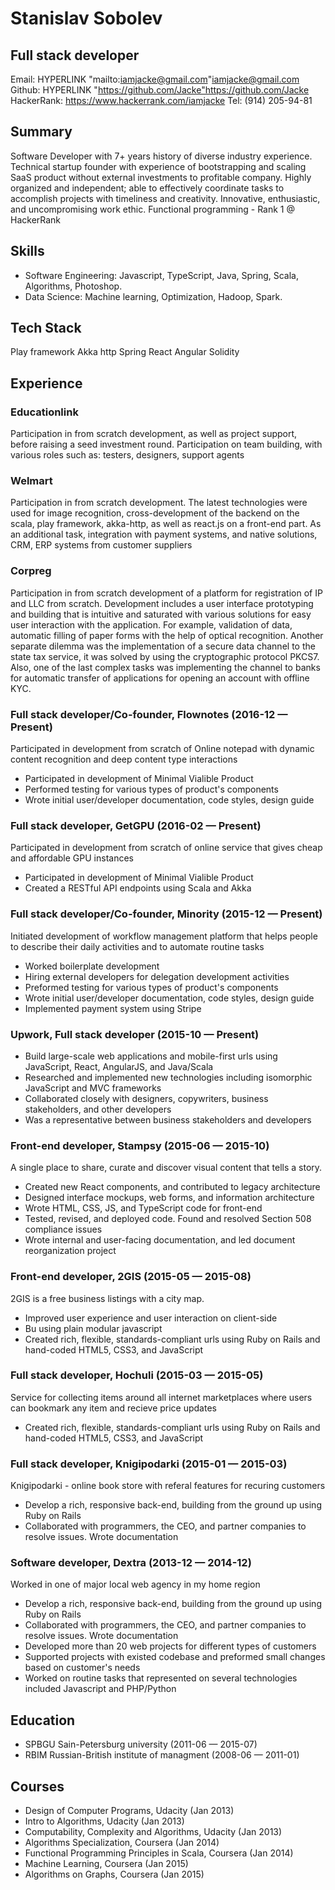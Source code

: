 # Stanislav Sobolev

## Full stack developer

Email:  HYPERLINK "mailto:iamjacke@gmail.com"iamjacke@gmail.com
Github:  HYPERLINK "https://github.com/Jacke"https://github.com/Jacke
HackerRank: https://www.hackerrank.com/iamjacke
Tel: (914) 205-94-81

## Summary

Software Developer with 7+ years history of diverse industry experience. Technical startup founder with experience of bootstrapping and scaling SaaS product without external investments to profitable company.
Highly organized and independent; able to effectively coordinate tasks to accomplish projects with timeliness and creativity. Innovative, enthusiastic, and uncompromising work ethic. Functional programming - Rank 1 @ HackerRank

## Skills

- Software Engineering: Javascript, TypeScript, Java, Spring, Scala, Algorithms, Photoshop.
- Data Science: Machine learning, Optimization, Hadoop, Spark.

## Tech Stack

Play framework
Akka http
Spring
React
Angular
Solidity

## Experience

### Educationlink

Participation in from scratch development, as well as project support, before raising a seed investment round. Participation on team building, with various roles such as: testers, designers, support agents

### Welmart

Participation in from scratch development. The latest technologies were used for image recognition, cross-development of the backend on the scala, play framework, akka-http, as well as react.js on a front-end part.
As an additional task, integration with payment systems, and native solutions, CRM, ERP systems from customer suppliers

### Corpreg

Participation in from scratch development of a platform for registration of IP and LLC from scratch. Development includes a user interface prototyping and building that is intuitive and saturated with various solutions for easy user interaction with the application. For example, validation of data, automatic filling of paper forms with the help of optical recognition. Another separate dilemma was the implementation of a secure data channel to the state tax service, it was solved by using the cryptographic protocol PKCS7. Also, one of the last complex tasks was implementing the channel to banks for automatic transfer of applications for opening an account with offline KYC.

### Full stack developer/Co-founder, Flownotes (2016-12 — Present)

Participated in development from scratch of Online notepad with dynamic content recognition and deep content type interactions

- Participated in development of Minimal Vialible Product
- Performed testing for various types of product's components
- Wrote initial user/developer documentation, code styles, design guide

### Full stack developer, GetGPU (2016-02 — Present)

Participated in development from scratch of online service that gives cheap and affordable GPU instances

- Participated in development of Minimal Vialible Product
- Created a RESTful API endpoints using Scala and Akka

### Full stack developer/Co-founder, Minority (2015-12 — Present)

Initiated development of workflow management platform that helps people to describe their daily activities and to automate routine tasks

- Worked boilerplate development
- Hiring external developers for delegation development activities
- Preformed testing for various types of product's components
- Wrote initial user/developer documentation, code styles, design guide
- Implemented payment system using Stripe

### Upwork, Full stack developer (2015-10 — Present)

- Build large-scale web applications and mobile-first urls using JavaScript, React, AngularJS, and Java/Scala
- Researched and implemented new technologies including isomorphic JavaScript and MVC frameworks
- Collaborated closely with designers, copywriters, business stakeholders, and other developers
- Was a representative between business stakeholders and developers

### Front-end developer, Stampsy (2015-06 — 2015-10)

A single place to share, curate and discover visual content that tells a story.
- Created new React components, and contributed to legacy architecture
- Designed interface mockups, web forms, and information architecture
- Wrote HTML, CSS, JS, and TypeScript code for front-end
- Tested, revised, and deployed code. Found and resolved Section 508 compliance issues
- Wrote internal and user-facing documentation, and led document reorganization project

### Front-end developer, 2GIS (2015-05 — 2015-08)

2GIS is a free business listings with a city map.

- Improved user experience and user interaction on client-side
- Bu using plain modular javascript
- Created rich, flexible, standards-compliant urls using Ruby on Rails and hand-coded HTML5, CSS3, and JavaScript

### Full stack developer, Hochuli (2015-03 — 2015-05)

Service for collecting items around all internet marketplaces where users can bookmark any item and recieve price updates

- Created rich, flexible, standards-compliant urls using Ruby on Rails and hand-coded HTML5, CSS3, and 
JavaScript

### Full stack developer, Knigipodarki (2015-01 — 2015-03)

Knigipodarki - online book store with referal features for recuring customers

- Develop a rich, responsive back-end, building from the ground up using Ruby on Rails
- Collaborated with programmers, the CEO, and partner companies to resolve issues. Wrote documentation

### Software developer, Dextra (2013-12 — 2014-12)

Worked in one of major local web agency in my home region

- Develop a rich, responsive back-end, building from the ground up using Ruby on Rails
- Collaborated with programmers, the CEO, and partner companies to resolve issues. Wrote documentation
- Developed more than 20 web projects for different types of customers
- Supported projects with existed codebase and preformed small changes based on customer's needs
- Worked on routine tasks that represented on several technologies included Javascript and PHP/Python

## Education

- SPBGU Sain-Petersburg university (2011-06 — 2015-07)
- RBIM Russian-British institute of managment (2008-06 — 2011-01)

## Courses

- Design of Computer Programs, Udacity (Jan 2013)
- Intro to Algorithms, Udacity (Jan 2013)
- Computability, Complexity and Algorithms, Udacity (Jan 2013)
- Algorithms Specialization, Coursera (Jan 2014)
- Functional Programming Principles in Scala, Coursera (Jan 2014)
- Machine Learning, Coursera (Jan 2015)
- Algorithms on Graphs, Coursera (Jan 2015)
